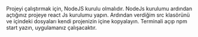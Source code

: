 Projeyi çalıştırmak için, NodeJS kurulu olmalıdır. NodeJs kurulumu ardından açtığınız projeye react Js kurulumu yapın. Ardından verdiğim src klasörünü ve içindeki dosyaları kendi projenizin içine kopyalayın. Terminali açıp npm start yazın, uygulamanız çalışacaktır.
